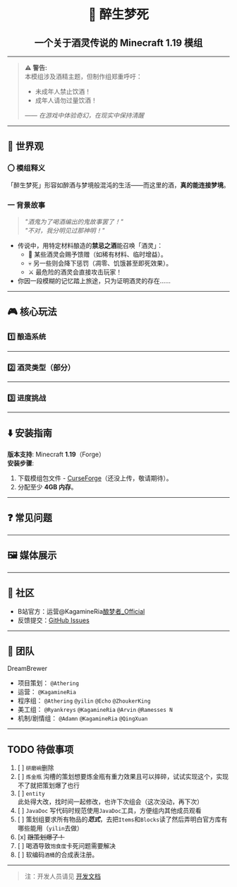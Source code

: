 <div align="center">
    <h1> 🍷 醉生梦死 
    <h2> 一个关于酒灵传说的 Minecraft 1.19 模组
</div>

---

> **⚠️ 警告:**  
> 本模组涉及酒精主题，但制作组郑重呼吁：
> - 未成年人禁止饮酒！
> - 成年人请勿过量饮酒！
>
> —— *在游戏中体验奇幻，在现实中保持清醒*

---

## 📜 世界观
### 〇 模组释义
「醉生梦死」形容如醉酒与梦境般混沌的生活——而这里的酒，**真的能连接梦境**。

### 一 背景故事
> *"酒鬼为了喝酒编出的鬼故事罢了！"*  
> *"不对，我分明见过那神明！"*

- 传说中，用特定材料酿造的**禁忌之酒**能召唤「酒灵」：
   - 🎁 某些酒灵会赐予馈赠（如稀有材料、临时增益）。
   - 💀 另一些则会降下惩罚（凋零、饥饿甚至即死效果）。
   - ⚔️ 最危险的酒灵会直接攻击玩家！
- 你因一段模糊的记忆踏上旅途，只为证明酒灵的存在……

---

## 🎮 核心玩法
### 1️⃣ 酿造系统

---

### 2️⃣ 酒灵类型（部分）

---

### 3️⃣ 进度挑战

---

## ⬇️ 安装指南
**版本支持**: Minecraft **1.19**（Forge）  
**安装步骤**:
1. 下载模组包文件 - [CurseForge](https://www.bilibili.com/video/BV1GJ411x7h7?spm_id_from=333.788.recommend_more_video.0&vd_source=00ec4b59ea5b839fc1bd6fe8128d578d)（还没上传，敬请期待）。
2. 分配至少 **4GB 内存**。

---

## ❓ 常见问题

---

## 🖼️ 媒体展示

---

## 💬 社区
- B站官方：运营@KagamineRia[酿梦者_Official](https://b23.tv/ZX27e1a)
- 反馈提交：[GitHub Issues](https://github.com/KunLiangChen/Forge-EnologistMod-1.19/issues)

---

## 🐹 团队
DreamBrewer
- 项目策划： `@Athering`
- 运营： `@KagamineRia`
- 程序组： `@Athering` `@yilin` `@Echo`  `@ZhoukerKing`
- 美工组： `@Ryankreys` `@KagamineRia` `@Arvin` `@Ramesses N`
- 机制/剧情组： `@Adamn` `@KagamineRia` `@QingXuan`

---

## TODO 待做事项
1. [ ] `研磨碗`删除
2. [ ] `炼金瓶` 沟槽的策划想要炼金瓶有重力效果且可以摔碎，试试实现这个，实现不了就把策划爆了也行
3. [ ] `entity` 此处得大改，找时间一起修改，也许下次组会（这次没动，再下次）
4. [ ] `JavaDoc` 写代码时规范使用`JavaDoc`工具，方便组内其他成员观看
5. [ ] 策划组要求所有物品的***范式***，去把`Items`和`Blocks`读了然后弄明白官方库有哪些能用（`yilin`去做）
6. [x] ~~跟策划爆了！~~
7. [ ] 喝酒导致`饱食度`卡死问题需要解决
8. [ ] 软编码`酒桶`的合成表注册。

---

> 注：开发人员请见 [开发文档](./doc/dev_doc.md.md)